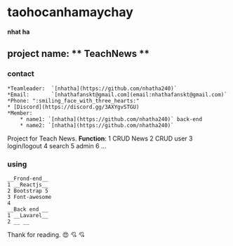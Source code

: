 # **taohocanhamaychay**
__nhat ha__ 

## project name: ** TeachNews **
### contact
    *Teamleader:  `[nhatha](https://github.com/nhatha240)` 
    *Email:       `[nhathafanskt@gmail.com](email:nhathafanskt@gmail.com)`
    *Phone: ":smiling_face_with_three_hearts:"
    * [Discord](https://discord.gg/3AXYgvSTGU)
    *Member: 
        * name1: `[nhatha](https://github.com/nhatha240)` back-end
        * name2: `[nhatha](https://github.com/nhatha240)`
  Project for Teach News.
  __Function__:
  1 CRUD News
  2 CRUD user
  3 login/logout
  4 search
  5 admin
  6 ...
### using 
    __Frond-end__
    1 __Reactjs__
    2 Bootstrap 5
    3 Font-awesome
    4  
    __Back end __
    1 __Lavarel__
    2 __ __

  Thank for reading. :heart_eyes:  :cupid: :cupid:
